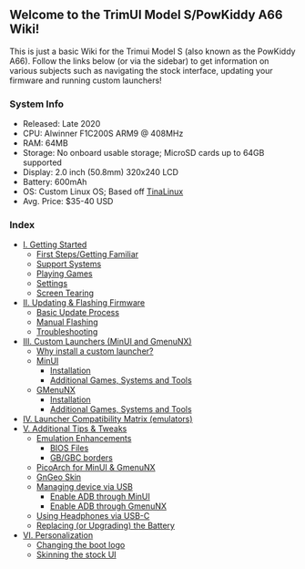 ## Welcome to the TrimUI Model S/PowKiddy A66 Wiki!

This is just a basic Wiki for the Trimui Model S (also known as the PowKiddy A66). Follow the links below (or via the sidebar) to get information on various subjects such as navigating the stock interface, updating your firmware and running custom launchers!

### System Info
* Released: Late 2020
* CPU: Alwinner F1C200S ARM9 @ 408MHz
* RAM: 64MB
* Storage: No onboard usable storage; MicroSD cards up to 64GB supported
* Display: 2.0 inch (50.8mm) 320x240 LCD
* Battery: 600mAh
* OS: Custom Linux OS; Based off [TinaLinux](https://github.com/tinalinux)
* Avg. Price: $35-40 USD


### Index
* [I. Getting Started](https://github.com/tiduscrying/trimui-model-s-wiki/wiki/I.-Getting-Started)
  * [First Steps/Getting Familiar](https://github.com/tiduscrying/trimui-model-s-wiki/wiki/I.-Getting-Started#first-stepsgetting-familiar)
  * [Support Systems](https://github.com/tiduscrying/trimui-model-s-wiki/wiki/I.-Getting-Started#supported-systems)
  * [Playing Games](https://github.com/tiduscrying/trimui-model-s-wiki/wiki/I.-Getting-Started#supported-systems)
  * [Settings](https://github.com/tiduscrying/trimui-model-s-wiki/wiki/I.-Getting-Started#supported-systems)
  * [Screen Tearing](https://github.com/tiduscrying/trimui-model-s-wiki/wiki/I.-Getting-Started#supported-systems)
* [II. Updating & Flashing Firmware](https://github.com/tiduscrying/trimui-model-s-wiki/wiki/II.-Updating-&-Flashing-Firmware)
  * [Basic Update Process](https://github.com/tiduscrying/trimui-model-s-wiki/wiki/II.-Updating-&-Flashing-Firmware#basic-update-process)
  * [Manual Flashing](https://github.com/tiduscrying/trimui-model-s-wiki/wiki/II.-Updating-&-Flashing-Firmware#manual-flashing)
  * [Troubleshooting](https://github.com/tiduscrying/trimui-model-s-wiki/wiki/II.-Updating-&-Flashing-Firmware#manual-flashing)
* [III. Custom Launchers (MinUI and GmenuNX)](https://github.com/tiduscrying/trimui-model-s-wiki/wiki/III.-Custom-Launchers-(MinUI-and-GmenuNX))
  * [Why install a custom launcher?](https://github.com/tiduscrying/trimui-model-s-wiki/wiki/III.-Custom-Launchers-(MinUI-and-GmenuNX)#why-install-a-custom-launcher)
  * [MinUI](https://github.com/tiduscrying/trimui-model-s-wiki/wiki/III.-Custom-Launchers-(MinUI-and-GmenuNX)#minui)
    * [Installation](https://github.com/tiduscrying/trimui-model-s-wiki/wiki/III.-Custom-Launchers-(MinUI-and-GmenuNX)#installation)
    * [Additional Games, Systems and Tools](https://github.com/tiduscrying/trimui-model-s-wiki/wiki/III.-Custom-Launchers-(MinUI-and-GmenuNX)#additional-games-systems-and-tools)
  * [GMenuNX](https://github.com/tiduscrying/trimui-model-s-wiki/wiki/III.-Custom-Launchers-(MinUI-and-GmenuNX)#gmenunx)
    * [Installation](https://github.com/tiduscrying/trimui-model-s-wiki/wiki/III.-Custom-Launchers-(MinUI-and-GmenuNX)#installation-1)
    * [Additional Games, Systems and Tools](https://github.com/tiduscrying/trimui-model-s-wiki/wiki/III.-Custom-Launchers-(MinUI-and-GmenuNX)#additional-games-systems-and-tools-1)
* [IV. Launcher Compatibility Matrix (emulators)](https://github.com/tiduscrying/trimui-model-s-wiki/wiki/IV.-Launcher-compatibility-matrix-(emulators))
* [V. Additional Tips & Tweaks](https://github.com/tiduscrying/trimui-model-s-wiki/wiki/V.-Additional-Tips-&-Tweaks)
  * [Emulation Enhancements](https://github.com/tiduscrying/trimui-model-s-wiki/wiki/V.-Additional-Tips-&-Tweaks#emulation-enhancements)
    * [BIOS Files](https://github.com/tiduscrying/trimui-model-s-wiki/wiki/V.-Additional-Tips-&-Tweaks#bios-files)
    * [GB/GBC borders](https://github.com/tiduscrying/trimui-model-s-wiki/wiki/V.-Additional-Tips-&-Tweaks#gameboygameboy-color-enhancements-colorizationborders)
  * [PicoArch for MinUI & GmenuNX](https://github.com/tiduscrying/trimui-model-s-wiki/wiki/V.-Additional-Tips-&-Tweaks#picoarch-retroarch-for-minui--gmenunx)  
  * [GnGeo Skin](https://github.com/tiduscrying/trimui-model-s-wiki/wiki/V.-Additional-Tips-&-Tweaks#custom-gngeo-skin)
  * [Managing device via USB](https://github.com/tiduscrying/trimui-model-s-wiki/wiki/V.-Additional-Tips-&-Tweaks#managing-device-via-usb)
    * [Enable ADB through MinUI](https://github.com/tiduscrying/trimui-model-s-wiki/wiki/V.-Additional-Tips-&-Tweaks#enable-adb-through-minui)
    * [Enable ADB through GmenuNX](https://github.com/tiduscrying/trimui-model-s-wiki/wiki/V.-Additional-Tips-&-Tweaks#enable-adb-through-gmenunx)
  * [Using Headphones via USB-C](https://github.com/tiduscrying/trimui-model-s-wiki/wiki/V.-Additional-Tips-&-Tweaks#using-headphones-via-usb-c)
  * [Replacing (or Upgrading) the Battery](https://github.com/tiduscrying/trimui-model-s-wiki/wiki/V.-Additional-Tips-&-Tweaks#replacing-or-upgrading-the-battery)
* [VI. Personalization](https://github.com/tiduscrying/trimui-model-s-wiki/wiki/VI.-Personalization)
  * [Changing the boot logo](https://github.com/tiduscrying/trimui-model-s-wiki/wiki/VI.-Personalization#changing-the-boot-logo)
  * [Skinning the stock UI](https://github.com/tiduscrying/trimui-model-s-wiki/wiki/VI.-Personalization#skinning-the-stock-ui)
